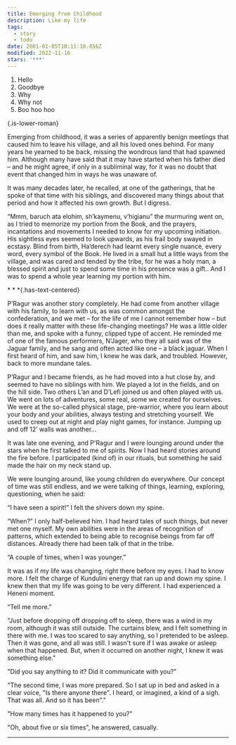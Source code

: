 ```yaml
---
title: Emerging from Childhood
description: Like my life
tags:
  - story
  - todo
date: 2001-01-05T18:11:18.856Z
modified: 2022-11-16
stars: '***'
---
```


1. Hello
2. Goodbye
3. Why
4. Why not
5. Boo hoo hoo

{.is-lower-roman}

Emerging from childhood, it was a series of apparently benign meetings that caused him to leave his village, and all his loved ones behind. For many years he yearned to be back, missing the wondrous land that had spawned him. Although many have said that it may have started when his father died – and he might agree, if only in a subliminal way, for it was no doubt that event that changed him in ways he was unaware of.

It was many decades later, he recalled, at one of the gatherings, that he spoke of that time with his siblings, and discovered many things about that period and how it affected his own growth. But I digress.

“Mmm, baruch ata elohim, sh’kaymenu, v’higianu” the murmuring went on, as I tried to memorize my portion from the Book, and the prayers, incantations and movements I needed to know for my upcoming initiation. His sightless eyes seemed to look upwards, as his frail body swayed in ecstasy. Blind from birth, Ha’derech had learnt every single nuance, every word, every symbol of the Book. He lived in a small hut a little ways from the village, and was cared and tended by the tribe, for he was a holy man, a blessed spirit and just to spend some time in his presence was a gift.. And I was to spend a whole year learning my portion with him.

  \* * \*{.has-text-centered}

P’Ragur was another story completely. He had come from another village with his family, to learn with us, as was common amongst the confederation, and we met – for the life of me I cannot remember how – but does it really matter with these life-changing meetings? He was a little older than me, and spoke with a funny, clipped type of accent. He reminded me of one of the famous performers, N’Jager, who they all said was of the Jaguar family, and he sang and often acted like one – a black jaguar. When I first heard of him, and saw him, I knew he was dark, and troubled. However, back to more mundane tales.

P’Ragur and I became friends, as he had moved into a hut close by, and seemed to have no siblings with him. We played a lot in the fields, and on the hill side. Two others L’an and D’Lefi joined us and often played with us. We went on lots of adventures, some real, some we created for ourselves. We were at the so-called physical stage, pre-warrior, where you learn about your body and your abilities, always testing and stretching yourself. We used to creep out at night and play night games, for instance. Jumping up and off 12’ walls was another…

It was late one evening, and P'Ragur and I were lounging around under the stars when he first talked to me of spirits. Now I had heard stories around the fire before. I participated (kind of) in our rituals, but something he said made the hair on my neck stand up.

We were lounging around, like young children do everywhere. Our concept of time was still endless, and we were talking of things, learning, exploring, questioning, when he said:

“I have seen a spirit!” I felt the shivers down my spine.

“When?” I only half-believed him. I had heard tales of such things, but never met one myself. My own abilities were in the areas of recognition of patterns, which extended to being able to recognise beings from far off distances. Already there had been talk of that in the tribe.

“A couple of times, when I was younger.”

It was as if my life was changing, right there before my eyes. I had to know more. I felt the charge of Kundulini energy that ran up and down my spine. I knew then that my life was going to be very different. I had experienced a Heneni moment.

“Tell me more.”

"Just before dropping off dropping off to sleep, there was a wind in my room, although it was still outside. The curtains blew, and I felt something in there with me. I was too scared to say anything, so I pretended to be asleep. Then it was gone, and all was still. I wasn't sure if I was awake or asleep when that happened. But, when it occurred on another night, I knew it was something else."

"Did you say anything to it? Did it communicate with you?"

"The second time, I was more prepared. So I sat up in bed and asked in a clear voice, "Is there anyone there". I heard, or imagined, a kind of a sigh. That was all. And so it has been"."

"How many times has it happened to you?"

"Oh, about five or six times", he answered, casually.

---
